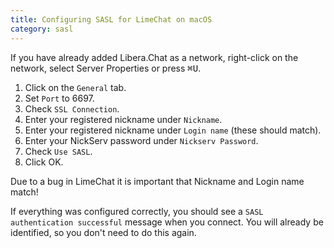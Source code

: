 ```yaml
---
title: Configuring SASL for LimeChat on macOS
category: sasl
---
```


If you have already added Libera.Chat as a network, right-click on the network,
select Server Properties or press <kbd>⌘U</kbd>.

1. Click on the `General` tab.
2. Set `Port` to 6697.
3. Check `SSL Connection`.
4. Enter your registered nickname under `Nickname`.
5. Enter your registered nickname under `Login name` (these should match).
6. Enter your NickServ password under `Nickserv Password`.
7. Check `Use SASL`.
8. Click OK.

Due to a bug in LimeChat it is important that Nickname and Login name match!

If everything was configured correctly, you should see a
`SASL authentication successful` message when you connect.
You will already be identified, so you don't need to do this again.
